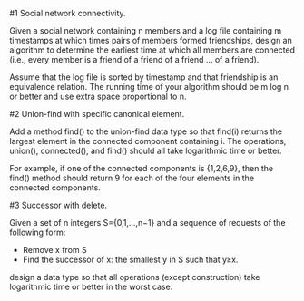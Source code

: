 #1 Social network connectivity. 

Given a social network containing n members 
and a log file containing m timestamps 
at which times pairs of members formed friendships, 
design an algorithm to determine the earliest time 
at which all members are connected 
(i.e., every member is a friend of a friend of a friend ... of a friend). 

Assume that the log file is sorted by timestamp 
and that friendship is an equivalence relation. 
The running time of your algorithm should be m log n or better 
and use extra space proportional to n.


#2 Union-find with specific canonical element. 

Add a method find() to the union-find data type 
so that find(i) returns the largest element 
in the connected component containing i. 
The operations, union(), connected(), and find() 
should all take logarithmic time or better.
   
For example, if one of the connected components is {1,2,6,9}, 
then the find() method should return 9 
for each of the four elements in the connected components.


#3 Successor with delete. 

Given a set of n integers S={0,1,...,n−1} 
and a sequence of requests of the following form:
   
- Remove x from S
- Find the successor of x: the smallest y in S such that y≥x.

design a data type so that all operations (except construction) 
take logarithmic time or better in the worst case.